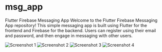 # msg_app

Flutter Firebase Messaging App
Welcome to the Flutter Firebase Messaging App repository! This simple messaging app is built using Flutter for the frontend and Firebase for the backend. Users can register using their email and password, and then engage in messaging with other users.







![Screenshot 1](images/1.jpg)
![Screenshot 2](images/2.jpg)
![Screenshot 3](images/3.jpg)
![Screenshot 4](images/4.jpg)
